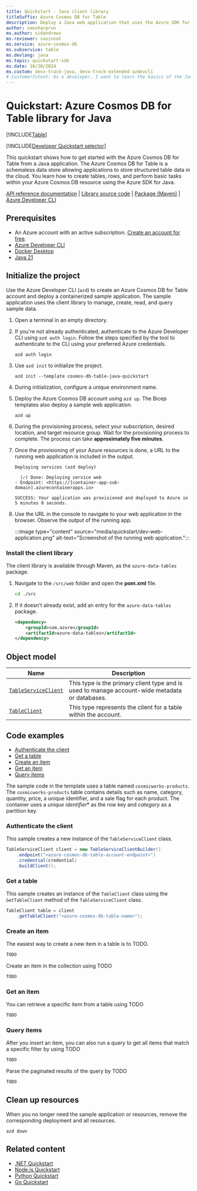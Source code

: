 ```yaml
---
title: Quickstart - Java client library
titleSuffix: Azure Cosmos DB for Table
description: Deploy a Java web application that uses the Azure SDK for Java to interact with Azure Cosmos DB for Table data in this quickstart.
author: seesharprun
ms.author: sidandrews
ms.reviewer: sasinnat
ms.service: azure-cosmos-db
ms.subservice: table
ms.devlang: java
ms.topic: quickstart-sdk
ms.date: 10/28/2024
ms.custom: devx-track-java, devx-track-extended-azdevcli
# CustomerIntent: As a developer, I want to learn the basics of the Java library so that I can build applications with Azure Cosmos DB for Table.
---
```


# Quickstart: Azure Cosmos DB for Table library for Java

[!INCLUDE[Table](../includes/appliesto-table.md)]

[!INCLUDE[Developer Quickstart selector](includes/quickstart/dev-selector.md)]

This quickstart shows how to get started with the Azure Cosmos DB for Table from a Java application. The Azure Cosmos DB for Table is a schemaless data store allowing applications to store structured table data in the cloud. You learn how to create tables, rows, and perform basic tasks within your Azure Cosmos DB resource using the Azure SDK for Java.

[API reference documentation](/java/api/com.azure.data.tables) | [Library source code](https://github.com/Azure/azure-sdk-for-java/tree/main/sdk/tables/azure-data-tables) | [Package (Maven)](https://mvnrepository.com/artifact/com.azure/azure-data-tables) | [Azure Developer CLI](/azure/developer/azure-developer-cli/overview)

## Prerequisites

- An Azure account with an active subscription. [Create an account for free](https://azure.microsoft.com/free/?WT.mc_id=A261C142F).
- [Azure Developer CLI](/azure/developer/azure-developer-cli/install-azd)
- [Docker Desktop](https://www.docker.com/products/docker-desktop/)
- [Java 21](/java/openjdk/download#openjdk-21)

## Initialize the project

Use the Azure Developer CLI (`azd`) to create an Azure Cosmos DB for Table account and deploy a containerized sample application. The sample application uses the client library to manage, create, read, and query sample data.

1. Open a terminal in an empty directory.

1. If you're not already authenticated, authenticate to the Azure Developer CLI using `azd auth login`. Follow the steps specified by the tool to authenticate to the CLI using your preferred Azure credentials.

    ```azurecli
    azd auth login
    ```

1. Use `azd init` to initialize the project.

    ```azurecli
    azd init --template cosmos-db-table-java-quickstart
    ```

1. During initialization, configure a unique environment name.

1. Deploy the Azure Cosmos DB account using `azd up`. The Bicep templates also deploy a sample web application.

    ```azurecli
    azd up
    ```

1. During the provisioning process, select your subscription, desired location, and target resource group. Wait for the provisioning process to complete. The process can take **approximately five minutes**.

1. Once the provisioning of your Azure resources is done, a URL to the running web application is included in the output.

    ```output
    Deploying services (azd deploy)
    
      (✓) Done: Deploying service web
    - Endpoint: <https://[container-app-sub-domain].azurecontainerapps.io>
    
    SUCCESS: Your application was provisioned and deployed to Azure in 5 minutes 0 seconds.
    ```

1. Use the URL in the console to navigate to your web application in the browser. Observe the output of the running app.

    :::image type="content" source="media/quickstart/dev-web-application.png" alt-text="Screenshot of the running web application.":::

### Install the client library

The client library is available through Maven, as the `azure-data-tables` package.

1. Navigate to the `/src/web` folder and open the **pom.xml** file.

    ```bash
    cd ./src
    ```

1. If it doesn't already exist, add an entry for the `azure-data-tables` package.

    ```xml
    <dependency>
        <groupId>com.azure</groupId>
        <artifactId>azure-data-tables</artifactId>
    </dependency>
    ```

## Object model

| Name | Description |
| --- | --- |
| [`TableServiceClient`](/java/api/com.azure.data.tables.tableserviceclient) | This type is the primary client type and is used to manage account-wide metadata or databases. |
| [`TableClient`](/java/api/com.azure.data.tables.tableclient) | This type represents the client for a table within the account. |

## Code examples

- [Authenticate the client](#authenticate-the-client)
- [Get a table](#get-a-table)
- [Create an item](#create-an-item)
- [Get an item](#get-an-item)
- [Query items](#query-items)

The sample code in the template uses a table named `cosmicworks-products`. The `cosmicworks-products` table contains details such as name, category, quantity, price, a unique identifier, and a sale flag for each product. The container uses a *unique identifier** as the row key and *category* as a partition key.

### Authenticate the client

This sample creates a new instance of the `TableServiceClient` class.

```java
TableServiceClient client = new TableServiceClientBuilder()
    .endpoint("<azure-cosmos-db-table-account-endpoint>")
    .credential(credential)
    .buildClient();
```

### Get a table

This sample creates an instance of the `TableClient` class using the `GetTableClient` method of the `TableServiceClient` class.

```java
TableClient table = client
    .getTableClient("<azure-cosmos-db-table-name>");
```

### Create an item

The easiest way to create a new item in a table is to TODO.

```java
TODO
```

Create an item in the collection using TODO

```java
TODO
```

### Get an item

You can retrieve a specific item from a table using TODO

```java
TODO
```

### Query items

After you insert an item, you can also run a query to get all items that match a specific filter by using TODO

```java
TODO
```

Parse the paginated results of the query by TODO

```java
TODO
```

## Clean up resources

When you no longer need the sample application or resources, remove the corresponding deployment and all resources.

```azurecli
azd down
```

## Related content

- [.NET Quickstart](quickstart-dotnet.md)
- [Node.js Quickstart](quickstart-nodejs.md)
- [Python Quickstart](quickstart-python.md)
- [Go Quickstart](quickstart-go.md)
